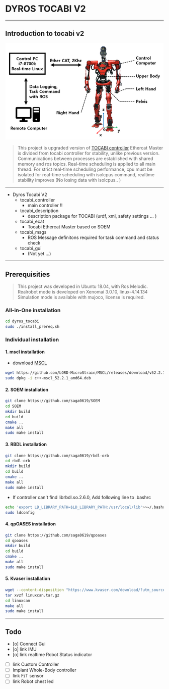 # DYROS TOCABI V2
----------------------------------------
## Introduction to tocabi v2

![TOCABI_IMAGE](./TOCABI3.png)
> This project is upgraded version of [TOCABI controller](https://github.com/saga0619/dyros_tocabi)
> Ethercat Master is divided from tocabi controller for stability, unlike previous version.
> Communications between processes are established with shared memory and ros topics.
> Real-time scheduling is applied to all main thread. 
> For strict real-time scheduling performance, cpu must be isolated for real-time scheduling with isolcpus command, realtime stability improves  (No losing data with isolcpus.. )

----------------------------------------

+ Dyros Tocabi V2
    + tocabi_controller
        + main controller !!
    + tocabi_description
        + description package for TOCABI (urdf, xml, safety settings ... )
    + tocabi_ecat
        + Tocabi Ethercat Master based on SOEM
    + tocabi_msgs
        + ROS Message definitons required for task command and status check 
    + tocabi_gui
        + (Not yet ...)

-----------------------------------------

## Prerequisities
> This project was developed in Ubuntu 18.04, with Ros Melodic.
> Realrobot mode is developed on Xenomai 3.0.10, linux-4.14.134
> Simulation mode is available with mujoco, license is required. 

### All-in-One installation
```sh
cd dyros_tocabi
sudo ./install_prereq.sh
```

### Individual installation

#### 1. mscl installation
 * download [MSCL](https://github.com/LORD-MicroStrain/MSCL/releases/download/v52.2.1/c++-mscl_52.2.1_amd64.deb) 
```sh
wget https://github.com/LORD-MicroStrain/MSCL/releases/download/v52.2.1/c++-mscl_52.2.1_amd64.deb
sudo dpkg -i c++-mscl_52.2.1_amd64.deb
```
#### 2. SOEM installation
 ```sh
 git clone https://github.com/saga0619/SOEM
 cd SOEM
 mkdir build
 cd build
 cmake ..
 make all
 sudo make install
 ```
#### 3. RBDL installation
```sh
git clone https://github.com/saga0619/rbdl-orb
cd rbdl-orb
mkdir build
cd build
cmake ..
make all
sudo make install
```

* If controller can't find librbdl.so.2.6.0, Add following line to .bashrc 
```sh
echo 'export LD_LIBRARY_PATH=$LD_LIBRARY_PATH:/usr/local/lib'>>~/.bashrc
sudo ldconfig
```
#### 4. qpOASES installation
```sh
git clone https://github.com/saga0619/qpoases
cd qpoases
mkdir build
cd build
cmake ..
make all
sudo make install
```
#### 5. Kvaser installation
```sh
wget --content-disposition "https://www.kvaser.com/download/?utm_source=software&utm_ean=7330130980754&utm_status=latest"
tar xvzf linuxcan.tar.gz
cd linuxcan
make all
sudo make install
```

-----------------------------------------
## Todo
+ [o] Connect Gui
+ [o] link IMU
+ [o] link realtime Robot Status indicator
+ [ ] link Custom Controller
+ [ ] Implant Whole-Body controller 
+ [ ] link F/T sensor
+ [ ] link Robot chest led 
